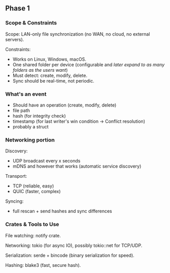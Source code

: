 ## Phase 1

### Scope & Constraints

Scope: LAN-only file synchronization (no WAN, no cloud, no external servers).

Constraints:

- Works on Linux, Windows, macOS.
- One shared folder per device (configurable and *later expand to as many folders as the users want*)
- Must detect: create, modify, delete.
- Sync should be real-time, not periodic.

### What's an event

- Should have an operation (create, modify, delete)
- file path
- hash (for integrity check)
- timestamp (for last writer's win condition -> Conflict resolution)
- probably a struct

### Networking portion

Discovery:

- UDP broadcast every x seconds
- mDNS and however that works (automatic service discovery)

Transport:

- TCP (reliable, easy)
- QUIC (faster, complex)

Syncing:

- full rescan + send hashes and sync differences

### Crates & Tools to Use

File watching: notify crate.

Networking: tokio (for async IO), possibly tokio::net for TCP/UDP.

Serialization: serde + bincode (binary serialization for speed).

Hashing: blake3 (fast, secure hash).
